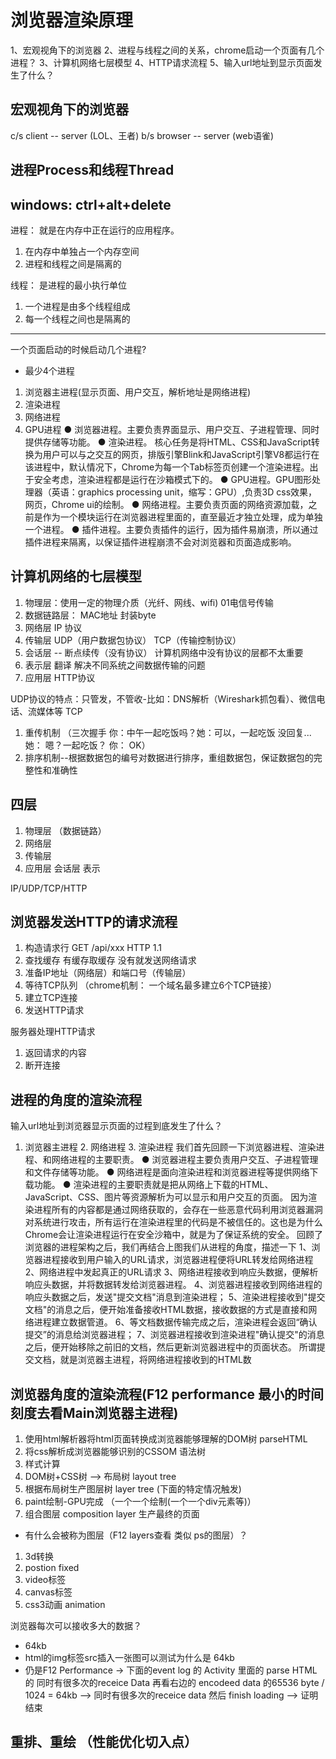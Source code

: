 # 浏览器渲染原理
1、宏观视角下的浏览器
2、进程与线程之间的关系，chrome启动一个页面有几个进程？
3、计算机网络七层模型
4、HTTP请求流程
5、输入url地址到显示页面发生了什么？

## 宏观视角下的浏览器
c/s client -- server (LOL、王者)
b/s browser -- server (web语雀)

## 进程Process和线程Thread
windows: ctrl+alt+delete
---------
进程： 就是在内存中正在运行的应用程序。
1. 在内存中单独占一个内存空间
2. 进程和线程之间是隔离的

线程： 是进程的最小执行单位
1. 一个进程是由多个线程组成
2. 每一个线程之间也是隔离的
----------
一个页面启动的时候启动几个进程?
* 最少4个进程
1. 浏览器主进程(显示页面、用户交互，解析地址是网络进程)
2. 渲染进程
3. 网络进程
4. GPU进程
● 浏览器进程。主要负责界面显示、用户交互、子进程管理、同时提供存储等功能。
● 渲染进程。 核心任务是将HTML、CSS和JavaScript转换为用户可以与之交互的网页，排版引擎Blink和JavaScript引擎V8都运行在该进程中，默认情况下，Chrome为每一个Tab标签页创建一个渲染进程。出于安全考虑，渲染进程都是运行在沙箱模式下的。
● GPU进程。GPU图形处理器（英语：graphics processing unit，缩写：GPU）,负责3D css效果，网页，Chrome ui的绘制。
● 网络进程。主要负责页面的网络资源加载，之前是作为一个模块运行在浏览器进程里面的，直至最近才独立处理，成为单独一个进程。
● 插件进程。主要负责插件的运行，因为插件易崩溃，所以通过插件进程来隔离，以保证插件进程崩溃不会对浏览器和页面造成影响。

## 计算机网络的七层模型
1. 物理层：使用一定的物理介质（光纤、网线、wifi) 01电信号传输
2. 数据链路层： MAC地址  封装byte
3. 网络层 IP 协议
4. 传输层 UDP（用户数据包协议） TCP（传输控制协议）
5. 会话层 -- 断点续传（没有协议） 计算机网络中没有协议的层都不太重要
6. 表示层 翻译 解决不同系统之间数据传输的问题
7. 应用层 HTTP协议

UDP协议的特点：只管发，不管收-比如：DNS解析（Wireshark抓包看）、微信电话、流媒体等
TCP
1. 重传机制 （三次握手 你：中午一起吃饭吗？她：可以，一起吃饭 没回复... 她： 嗯？一起吃饭？ 你： OK）
2. 排序机制--根据数据包的编号对数据进行排序，重组数据包，保证数据包的完整性和准确性

## 四层
1. 物理层 （数据链路）
2. 网络层
3. 传输层
4. 应用层 会话层 表示

IP/UDP/TCP/HTTP

## 浏览器发送HTTP的请求流程
1. 构造请求行
GET /api/xxx HTTP 1.1
2. 查找缓存  有缓存取缓存 没有就发送网络请求
3. 准备IP地址（网络层）和端口号（传输层）
4. 等待TCP队列  （chrome机制： 一个域名最多建立6个TCP链接）
5. 建立TCP连接
6. 发送HTTP请求

服务器处理HTTP请求
1. 返回请求的内容
2. 断开连接

## 进程的角度的渲染流程
输入url地址到浏览器显示页面的过程到底发生了什么？
1. 浏览器主进程 2. 网络进程 3. 渲染进程
我们首先回顾一下浏览器进程、渲染进程、和网络进程的主要职责。
● 浏览器进程主要负责用户交互、子进程管理和文件存储等功能。
● 网络进程是面向渲染进程和浏览器进程等提供网络下载功能。
● 渲染进程的主要职责就是把从网络上下载的HTML、JavaScript、CSS、图片等资源解析为可以显示和用户交互的页面。 因为渲染进程所有的内容都是通过网络获取的，会存在一些恶意代码利用浏览器漏洞对系统进行攻击，所有运行在渲染进程里的代码是不被信任的。这也是为什么Chrome会让渲染进程运行在安全沙箱中，就是为了保证系统的安全。
回顾了浏览器的进程架构之后，我们再结合上图我们从进程的角度，描述一下
1、浏览器进程接收到用户输入的URL请求，浏览器进程便将URL转发给网络进程
2、网络进程中发起真正的URL请求
3、网络进程接收到响应头数据，便解析响应头数据，并将数据转发给浏览器进程。
4、浏览器进程接收到网络进程的响应头数据之后，发送"提交文档"消息到渲染进程；
5、渲染进程接收到"提交文档"的消息之后，便开始准备接收HTML数据，接收数据的方式是直接和网络进程建立数据管道。
6、等文档数据传输完成之后，渲染进程会返回“确认提交”的消息给浏览器进程；
7、浏览器进程接收到渲染进程"确认提交"的消息之后，便开始移除之前旧的文档，然后更新浏览器进程中的页面状态。
所谓提交文档，就是浏览器主进程，将网络进程接收到的HTML数

## 浏览器角度的渲染流程(F12 performance 最小的时间刻度去看Main浏览器主进程)
1. 使用html解析器将html页面转换成浏览器能够理解的DOM树 parseHTML
2. 将css解析成浏览器能够识别的CSSOM 语法树
3. 样式计算
4. DOM树+CSS树 --> 布局树 layout tree
5. 根据布局树生产图层树 layer tree (下面的特定情况触发)
6. paint绘制-GPU完成 （一个一个绘制(一个一个div元素等)）
7. 组合图层 composition layer 生产最终的页面

* 有什么会被称为图层（F12 layers查看 类似 ps的图层）？
1. 3d转换
2. postion fixed
3. video标签
4. canvas标签
5. css3动画 animation

浏览器每次可以接收多大的数据？
* 64kb 
* html的img标签src插入一张图可以测试为什么是 64kb
* 仍是F12 Performance -> 下面的event log 的 Activity 里面的 parse HTML 的 同时有很多次的receice Data 再看右边的 encodeed data 的65536 byte / 1024 = 64kb --> 同时有很多次的receice data 然后 finish loading --> 证明结束
## 重排、重绘 （性能优化切入点）